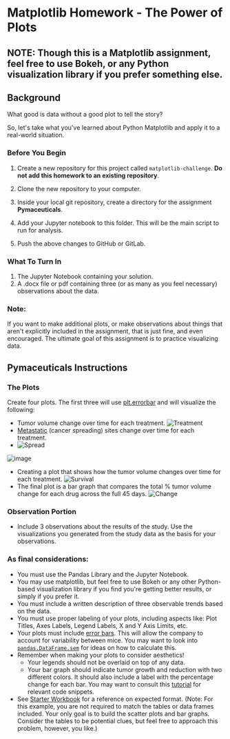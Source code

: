 # Matplotlib Homework - The Power of Plots

## NOTE: Though this is a Matplotlib assignment, feel free to use Bokeh, or any Python visualization library if you prefer something else.

## Background

What good is data without a good plot to tell the story?

So, let's take what you've learned about Python Matplotlib and apply it to a real-world situation.

### Before You Begin

1. Create a new repository for this project called `matplotlib-challenge`. **Do not add this homework to an existing repository**.

2. Clone the new repository to your computer.

3. Inside your local git repository, create a directory for the assignment **Pymaceuticals**.

4. Add your Jupyter notebook to this folder. This will be the main script to run for analysis.

5. Push the above changes to GitHub or GitLab.

### What To Turn In
1. The Jupyter Notebook containing your solution.
2. A .docx file or pdf containing three (or as many as you feel necessary) observations about the data. 

### Note:
If you want to make additional plots, or make observations about things that aren't explicitly included in the assignment, that is just fine, and even encouraged. The ultimate goal of this assignment is to practice visualizing data.

## Pymaceuticals Instructions

### The Plots
Create four plots. The first three will use [plt.errorbar](https://matplotlib.org/3.1.1/api/_as_gen/matplotlib.pyplot.errorbar.html) and will visualize the following:

* Tumor volume change over time for each treatment.
![Treatment](Images/treatment.png)
* [Metastatic](https://en.wikipedia.org/wiki/Metastasis) (cancer spreading) sites change over time for each treatment.
* ![Spread](Images/spread.png)

![image](https://user-images.githubusercontent.com/19176084/85475200-61860780-b57b-11ea-83da-4863b25d4828.png)

* Creating a plot that shows how the tumor volume changes over time for each treatment.
![Survival](Images/survival.png)
* The final plot is a bar graph that compares the total % tumor volume change for each drug across the full 45 days.
![Change](Images/change.png)

### Observation Portion
* Include 3 observations about the results of the study. Use the visualizations you generated from the study data as the basis for your observations.

### As final considerations:

* You must use the Pandas Library and the Jupyter Notebook.
* You may use matplotlib, but feel free to use Bokeh or any other Python-based visualization library if you find you're getting better results, or simply if you prefer it.
* You must include a written description of three observable trends based on the data.
* You must use proper labeling of your plots, including aspects like: Plot Titles, Axes Labels, Legend Labels, X and Y Axis Limits, etc.
* Your plots must include [error bars](https://en.wikipedia.org/wiki/Error_bar). This will allow the company to account for variability between mice. You may want to look into [`pandas.DataFrame.sem`](http://pandas.pydata.org/pandas-docs/stable/generated/pandas.DataFrame.sem.html) for ideas on how to calculate this.
* Remember when making your plots to consider aesthetics!
  * Your legends should not be overlaid on top of any data.
  * Your bar graph should indicate tumor growth and reduction with two different colors.
    It should also include a label with the percentage change for each bar. You may want to consult this [tutorial](http://composition.al/blog/2015/11/29/a-better-way-to-add-labels-to-bar-charts-with-matplotlib/) for relevant code snippets.
* See [Starter Workbook](Pymaceuticals/pymaceuticals_starter.ipynb) for a reference on expected format. (Note: For this example, you are not required to match the tables or data frames included. Your only goal is to build the scatter plots and bar graphs. Consider the tables to be potential clues, but feel free to approach this problem, however, you like.)
